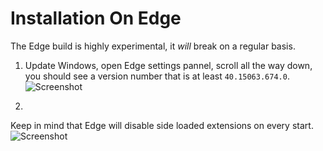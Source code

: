 # Installation On Edge

The Edge build is highly experimental, it *will* break on a regular basis. 

1. Update Windows, open Edge settings pannel, scroll all the way down, you should see a version number that is at least `40.15063.674.0`. 
![Screenshot](https://i.imgur.com/GZritjm.png)

2. 

Keep in mind that Edge will disable side loaded extensions on every start. 
![Screenshot](https://i.imgur.com/rkVyCX4.png)
